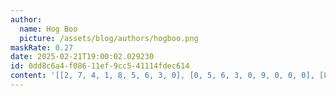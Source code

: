 ```yaml
---
author:
  name: Hog Boo
  picture: /assets/blog/authors/hogboo.png
maskRate: 0.27
date: 2025-02-21T19:00:02.029230
id: 0dd8c6a4-f086-11ef-9cc5-41114fdec614
content: '[[2, 7, 4, 1, 8, 5, 6, 3, 0], [0, 5, 6, 3, 0, 9, 0, 0, 0], [8, 3, 0, 2, 6, 7, 1, 5, 4], [9, 6, 3, 4, 2, 8, 5, 1, 7], [0, 0, 8, 7, 5, 6, 2, 9, 3], [5, 2, 0, 0, 3, 1, 4, 6, 0], [3, 4, 5, 6, 7, 0, 0, 8, 1], [6, 9, 2, 8, 1, 3, 7, 0, 0], [0, 8, 0, 5, 0, 4, 0, 0, 6]]'
---
```

